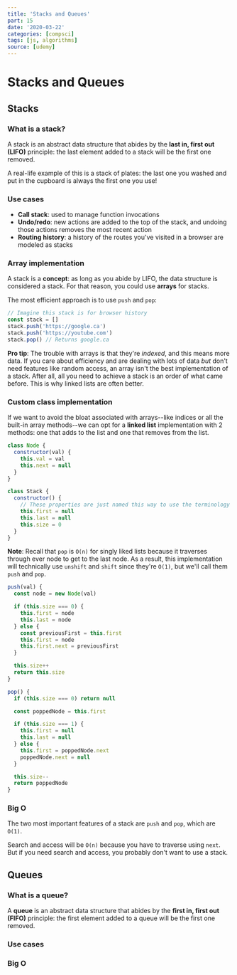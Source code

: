 ```yaml
---
title: 'Stacks and Queues'
part: 15
date: '2020-03-22'
categories: [compsci]
tags: [js, algorithms]
source: [udemy]
---
```


# Stacks and Queues

## Stacks

### What is a stack?

A stack is an abstract data structure that abides by the **last in, first out (LIFO)** principle: the last element added to a stack will be the first one removed.

A real-life example of this is a stack of plates: the last one you washed and put in the cupboard is always the first one you use!

### Use cases

* **Call stack**: used to manage function invocations
* **Undo/redo**: new actions are added to the top of the stack, and undoing those actions removes the most recent action
* **Routing history**: a history of the routes you've visited in a browser are modeled as stacks

### Array implementation

A stack is a **concept**: as long as you abide by LIFO, the data structure is considered a stack. For that reason, you could use **arrays** for stacks.

The most efficient approach is to use `push` and `pop`:

```js
// Imagine this stack is for browser history
const stack = []
stack.push('https://google.ca')
stack.push('https://youtube.com')
stack.pop() // Returns google.ca
```

**Pro tip**: The trouble with arrays is that they're *indexed*, and this means more data. If you care about efficiency and are dealing with lots of data *but* don't need features like random access, an array isn't the best implementation of a stack. After all, all you need to achieve a stack is an order of what came before. This is why linked lists are often better.

### Custom class implementation

If we want to avoid the bloat associated with arrays--like indices or all the built-in array methods--we can opt for a **linked list** implementation with 2 methods: one that adds to the list and one that removes from the list.

```js
class Node {
  constructor(val) {
    this.val = val
    this.next = null
  }
}

class Stack {
  constructor() {
    // These properties are just named this way to use the terminology of stacks
    this.first = null
    this.last = null
    this.size = 0
  }
}
```

**Note**: Recall that `pop` is `O(n)` for singly liked lists because it traverses through ever node to get to the last node. As a result, this implementation will technically use `unshift` and `shift` since they're `O(1)`, but we'll call them `push` and `pop`.

```js
push(val) {
  const node = new Node(val)

  if (this.size === 0) {
    this.first = node
    this.last = node
  } else {
    const previousFirst = this.first
    this.first = node
    this.first.next = previousFirst
  }

  this.size++
  return this.size
}

pop() {
  if (this.size === 0) return null

  const poppedNode = this.first

  if (this.size === 1) {
    this.first = null
    this.last = null
  } else { 
    this.first = poppedNode.next
    poppedNode.next = null
  }

  this.size--
  return poppedNode
}
```

### Big O

The two most important features of a stack are `push` and `pop`, which are `O(1)`.

Search and access will be `O(n)` because you have to traverse using `next`. But if you need search and access, you probably don't want to use a stack.

## Queues

### What is a queue?

A **queue** is an abstract data structure that abides by the **first in, first out (FIFO)** principle: the first element added to a queue will be the first one removed.

### Use cases

### Big O